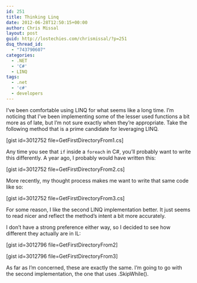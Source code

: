 ```yaml
---
id: 251
title: Thinking Linq
date: 2012-06-28T12:50:15+00:00
author: Chris Missal
layout: post
guid: http://lostechies.com/chrismissal/?p=251
dsq_thread_id:
  - "743790607"
categories:
  - .NET
  - 'C#'
  - LINQ
tags:
  - .net
  - 'c#'
  - developers
---
```

I&#8217;ve been comfortable using LINQ for what seems like a long time. I&#8217;m noticing that I&#8217;ve been implementing some of the lesser used functions a bit more as of late, but I&#8217;m not sure exactly when they&#8217;re appropriate. Take the following method that is a prime candidate for leveraging LINQ.

[gist id=3012752 file=GetFirstDirectoryFrom1.cs]

Any time you see that `if` inside a `foreach` in C#, you&#8217;ll probably want to write this differently. A year ago, I probably would have written this:

[gist id=3012752 file=GetFirstDirectoryFrom2.cs]

More recently, my thought process makes me want to write that same code like so:

[gist id=3012752 file=GetFirstDirectoryFrom3.cs]

For some reason, I like the second LINQ implementation better. It just seems to read nicer and reflect the method&#8217;s intent a bit more accurately.

I don&#8217;t have a strong preference either way, so I decided to see how different they actually are in IL:

[gist id=3012796 file=GetFirstDirectoryFrom2]

[gist id=3012796 file=GetFirstDirectoryFrom3]

As far as I&#8217;m concerned, these are exactly the same. I&#8217;m going to go with the second implementation, the one that uses .SkipWhile().